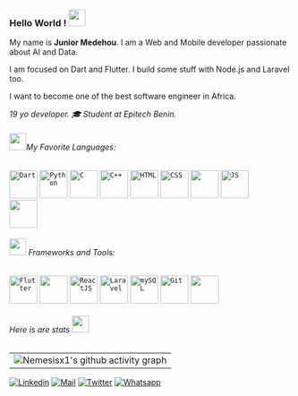 ### Hello World ! <img height="30" src="https://media0.giphy.com/media/QTlmH8hEoVoi83mdJC/200w.webp?cid=ecf05e475gkndp9379fxllqfhbet5s7wigrkj492lpi0go0s&rid=200w.webp"></img>

My name is **Junior Medehou**. I am a Web and Mobile developer passionate about AI and Data.

I am focused on Dart and Flutter. I build some stuff with Node.js and Laravel too. 

I want to become one of the best software engineer in Africa.

*19 yo developer. 🎓 Student at Epitech Benin.*

###### *<img src="https://media0.giphy.com/media/SqYhwWASzIrjjq07u8/200w.webp?cid=ecf05e475gkndp9379fxllqfhbet5s7wigrkj492lpi0go0s&rid=200w.webp" height="30" ></img>My Favorite Languages:*

<code><img height="50" src="https://img.shields.io/badge/dart-%230175C2.svg?&style=for-the-badge&logo=dart&logoColor=white" title="Dart" alt="Dart"></code>
<code><img height="50" src="https://img.shields.io/badge/python-%233776AB.svg?&style=flat-square&logo=python&logoColor=white" title="Python" alt="Python"></code>
<code><img height="50" src="https://img.shields.io/badge/c%20-%2300599C.svg?&style=for-the-badge&logo=c&logoColor=white" title="C" alt="C"></code>
<code><img height="50" src="https://img.shields.io/badge/c++%20-%2300599C.svg?&style=for-the-badge&logo=c%2B%2B&logoColor=white" title="C++" alt="C++"></code>
<code><img height="50" src="https://img.shields.io/badge/html-%23239120.svg?&style=flat-square&logo=html5&logoColor=white" title="HTML5" alt="HTML"></code>
<code><img height="50" src="https://img.shields.io/badge/css3%20-%231572B6.svg?&style=for-the-badge&logo=css3&logoColor=white" title="CSS" alt="CSS"></code>
<code><img height="50" src="https://img.shields.io/badge/php-%23777BB4.svg?&style=for-the-badge&logo=php&logoColor=white"/></code>
<code><img height="50" src="https://img.shields.io/badge/javascript-%23F7DF1E.svg?&style=flat-square&logo=javascript&logoColor=black&labelColor=white" title="JS" alt="JS"></code>
<code>	<img height="50" src="https://img.shields.io/badge/markdown-%23000000.svg?&style=for-the-badge&logo=markdown&logoColor=white"/> </code>
###### *<img src="https://media4.giphy.com/media/kZil2V0A3W7ksWTuQn/200w.webp?cid=ecf05e47helmh11la4n0y3pvhuqr8mcovp86sh61nt5rgo87&rid=200w.webp" height="30" ></img> Frameworks and Tools:*

<code><img height="50" src="https://img.shields.io/badge/Flutter%20-%2302569B.svg?&style=for-the-badge&logo=Flutter&logoColor=white" title="Flutter" alt="Flutter"></code>
<code><img height="50" src="https://img.shields.io/badge/firebase%20-%23039BE5.svg?&style=for-the-badge&logo=firebase"/></code>
<code><img height="50" src="https://img.shields.io/badge/react%20-%2320232a.svg?&style=for-the-badge&logo=react&logoColor=%2361DAFB" title="ReactJS" alt="ReactJS"></code>
<code><img height="50" src="https://img.shields.io/badge/laravel%20-%23FF2D20.svg?&style=for-the-badge&logo=laravel&logoColor=white" title="Laravel" alt="Laravel"></code>
<code><img height="50" src="https://img.shields.io/badge/mysql-%2300f.svg?&style=for-the-badge&logo=mysql&logoColor=white" title="mySQL" alt="mySQL"></code>
<code><img height="50" src="https://img.shields.io/badge/git%20-%23F05033.svg?&style=for-the-badge&logo=git&logoColor=white" alt="Git"/></code>
<code><img height="50" src="https://img.shields.io/badge/heroku%20-%23430098.svg?&style=for-the-badge&logo=heroku&logoColor=white"/></code>

###### *Here is are stats <img src="https://media2.giphy.com/media/TjdjGJc9ti9RIFk0IJ/200w.webp?cid=ecf05e47helmh11la4n0y3pvhuqr8mcovp86sh61nt5rgo87&rid=200w.webp" height="30"></img><div align="center">*
|       |
|  ---        |
| ![Nemesisx1's github activity graph](https://github-readme-stats.vercel.app/api?username=NemesisX1&show_icons=true&include_all_commits=true&theme=react)      |



[![Linkedin](https://img.shields.io/badge/linkedin-%230077B5.svg?&style=for-the-badge&logo=linkedin&logoColor=white)](https://www.linkedin.com/in/junior-medehou-55b45b194/)
[![Mail](https://img.shields.io/badge/gmail-D14836?&style=for-the-badge&logo=gmail&logoColor=white)](junior.medehou@gmail.com)
[![Twitter](https://img.shields.io/badge/twitter-%231DA1F2.svg?&style=for-the-badge&logo=twitter&logoColor=white)](https://www.twitter.com/Junior_Medehou/)
[![Whatsapp](https://img.shields.io/badge/WHATSAPP-25D366?&style=for-the-badge&logo=whatsapp&logoColor=white)](https://wa.me/+22966478052)

</div>
